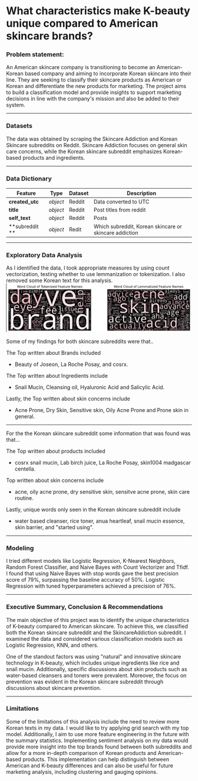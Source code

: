 # What characteristics make K-beauty unique compared to American skincare brands?
### Problem statement: ###

An American skincare company is transitioning to become an American-Korean based company and aiming to incorporate Korean skincare into their line. They are seeking to classify their skincare products as American or Korean and differentiate the new products for marketing. The project aims to build a classification model and provide insights to support marketing decisions in line with the company's mission and also be added to their system.

---

### Datasets ###
The data was obtained by scraping the Skincare Addiction and Korean Skincare subreddits on Reddit. Skincare Addiction focuses on general skin care concerns, while the Korean skincare subreddit emphasizes Korean-based products and ingredients.

---

### Data Dictionary ###

|Feature|Type|Dataset|Description|
|---|---|---|---|
|**created_utc**|*object*|Reddit|Data converted to UTC| 
|**title**|*object*|Reddit|Post titles from reddit|
|**self_text**|*object*|Reddit|Posts|
|**subreddit **|*object*|Redit|Which subreddit, Korean skincare or skincare addiction|
---
### Exploratory Data Analysis ###

As I identified the data, I took appropriate measures by using count vectorization, testing whether to use lemmanization or tokenization. I also removed some Korean text for this analysis. ![word cloud](https://github.com/aychziel/K-Beauty-vs-American-Skincare/blob/main/plots/word_cloud_eda.png) 

Some of my findings for both skincare subreddits were that.. 

The Top written about Brands included 
- Beauty of Joseon, La Roche Posay, and cosrx.

The Top written about Ingredients include 
- Snail Mucin, Cleansing oil, Hyaluronic Acid and Salicylic Acid.

Lastly, the Top written about skin concerns include 
- Acne Prone, Dry Skin, Sensitive skin, Oily Acne Prone and Prone skin in general.

---

For the the Korean skincare subreddit some information that was found was that...

The Top written about products included
- cosrx snail mucin, Lab birch  juice, La Roche Posay, skin1004 madgascar centella.
  
Top written about skin concerns include 
- acne, oily acne prone, dry sensitive skin, sensitve acne prone, skin care routine.

Lastly, unique words only seen in the Korean skincare subreddit include
- water based cleanser, rice toner, anua heartleaf,  snail mucin essence,  skin barrier, and "started using".
---
### Modeling ###

I tried different models like Logistic Regression, K-Nearest Neighbors, Random Forest Classifier, and Naive Bayes with Count Vectorizer and Tfidf. I found that using Naive Bayes with stop words gave the best precision score of 79%, surpassing the baseline accuracy of 50%. Logistic Regression with tuned hyperparameters achieved a precision of 76%.

---
### Executive Summary, Conclusion & Recommendations ###

The main objective of this project was to identify the unique characteristics of K-beauty compared to American skincare. To achieve this, we classified both the Korean skincare subreddit and the SkincareAddiction subreddit. I examined the data and considered various classification models such as Logistic Regression, KNN, and others.

One of the standout factors was using "natural" and innovative skincare technology in K-beauty, which includes unique ingredients like rice and snail mucin. Additionally, specific discussions about skin products such as water-based cleansers and toners were prevalent. Moreover, the focus on prevention was evident in the Korean skincare subreddit through discussions about skincare prevention.

---
### Limitations ###

Some of the limitations of this analysis include the need to review more Korean texts in my data. I would like to try applying grid search with my top model. Additionally, I aim to use more feature engineering in the future with the summary statistics. Implementing sentiment analysis on my data would provide more insight into the top brands found between both subreddits and allow for a more in-depth comparison of Korean products and American-based products. This implementation can help distinguish between American and K-beauty differences and can also be useful for future marketing analysis, including clustering and gauging opinions.
